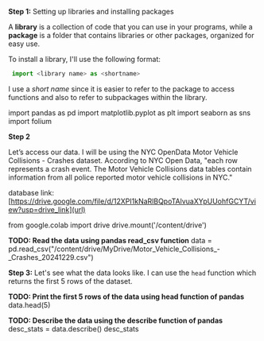 
**Step 1:** Setting up libraries and installing packages

A **library** is a collection of code that you can use in your programs, while a **package** is a folder that contains libraries or other packages, organized for easy use.

To install a library, I'll use the following format:
```python
 import <library name> as <shortname>
```
I use a *short name* since it is easier to refer to the package to access functions and also to refer to subpackages within the library.

import pandas as pd
import matplotlib.pyplot as plt
import seaborn as sns
import folium

**Step 2**

Let’s access our data. I will be using the NYC OpenData Motor Vehicle Collisions - Crashes dataset. According to NYC Open Data, "each row represents a crash event. The Motor Vehicle Collisions data tables contain information from all police reported motor vehicle collisions in NYC."

database link: [https://drive.google.com/file/d/12XPI1kNaRlBQpoTAlvuaXYpUUohfGCYT/view?usp=drive_link](url)

from google.colab import drive
drive.mount('/content/drive')

**TODO: Read the data using pandas read_csv function**
data = pd.read_csv("/content/drive/MyDrive/Motor_Vehicle_Collisions_-_Crashes_20241229.csv")

**Step 3:** Let's see what the data looks like. I can use the `head` function which returns the first 5 rows of the dataset.

**TODO: Print the first 5 rows of the data using head function of pandas**
data.head(5)

**TODO: Describe the data using the describe function of pandas**
desc_stats = data.describe()
desc_stats
